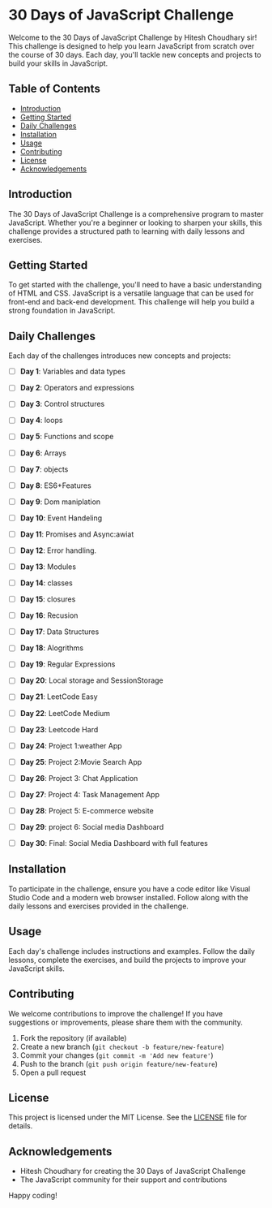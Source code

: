 # 30 Days of JavaScript Challenge

Welcome to the 30 Days of JavaScript Challenge by Hitesh Choudhary sir! This challenge is designed to help you learn JavaScript from scratch over the course of 30 days. Each day, you'll tackle new concepts and projects to build your skills in JavaScript.

## Table of Contents

- [Introduction](#introduction)
- [Getting Started](#getting-started)
- [Daily Challenges](#daily-challenges)
- [Installation](#installation)
- [Usage](#usage)
- [Contributing](#contributing)
- [License](#license)
- [Acknowledgements](#acknowledgements)

## Introduction

The 30 Days of JavaScript Challenge is a comprehensive program to master JavaScript. Whether you're a beginner or looking to sharpen your skills, this challenge provides a structured path to learning with daily lessons and exercises.

## Getting Started

To get started with the challenge, you'll need to have a basic understanding of HTML and CSS. JavaScript is a versatile language that can be used for front-end and back-end development. This challenge will help you build a strong foundation in JavaScript.

## Daily Challenges

Each day of the challenges introduces new concepts and projects:

- [ ] **Day 1**: Variables and data types

- [ ] **Day 2**: Operators and expressions

- [ ] **Day 3**: Control structures

- [ ] **Day 4**: loops

- [ ] **Day 5**: Functions and scope

- [ ] **Day 6**: Arrays

- [ ] **Day 7**: objects

- [ ] **Day 8**: ES6+Features

- [ ] **Day 9**: Dom maniplation

- [ ] **Day 10**: Event Handeling

- [ ] **Day 11**: Promises and Async:awiat

- [ ] **Day 12**: Error handling.

- [ ] **Day 13**: Modules

- [ ] **Day 14**: classes

- [ ] **Day 15**: closures

- [ ] **Day 16**: Recusion

- [ ] **Day 17**: Data Structures

- [ ] **Day 18**: Alogrithms

- [ ] **Day 19**: Regular Expressions

- [ ] **Day 20**: Local storage and SessionStorage

- [ ] **Day 21**: LeetCode Easy

- [ ] **Day 22**: LeetCode Medium

- [ ] **Day 23**: Leetcode Hard

- [ ] **Day 24**: Project 1:weather App

- [ ] **Day 25**: Project 2:Movie Search App

- [ ] **Day 26**: Project 3: Chat Application

- [ ] **Day 27**: Project 4: Task Management App

- [ ] **Day 28**: Project 5: E-commerce website

- [ ] **Day 29**: project 6: Social media Dashboard

- [ ] **Day 30**: Final: Social Media Dashboard with full features

## Installation

To participate in the challenge, ensure you have a code editor like Visual Studio Code and a modern web browser installed. Follow along with the daily lessons and exercises provided in the challenge.

## Usage

Each day's challenge includes instructions and examples. Follow the daily lessons, complete the exercises, and build the projects to improve your JavaScript skills.

## Contributing

We welcome contributions to improve the challenge! If you have suggestions or improvements, please share them with the community.

1. Fork the repository (if available)
2. Create a new branch (`git checkout -b feature/new-feature`)
3. Commit your changes (`git commit -m 'Add new feature'`)
4. Push to the branch (`git push origin feature/new-feature`)
5. Open a pull request

## License

This project is licensed under the MIT License. See the [LICENSE](LICENSE) file for details.

## Acknowledgements

- Hitesh Choudhary for creating the 30 Days of JavaScript Challenge
- The JavaScript community for their support and contributions

Happy coding!
